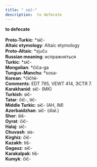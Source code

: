 ```yaml
---
title: " sɨč-"
description:  to defecate
---
```

<strong> to defecate</strong><br><br>
<strong>Proto-Turkic</strong>:  *sɨč-<br>
<strong>Altaic etymology</strong>:  Altaic etymology<br>
<strong> Proto-Altaic</strong>:  *si̯uču<br>
<strong>Russian meaning</strong>:  испражняться<br>
<strong>Turkic</strong>:  *sɨč-<br>
<strong>Mongolian</strong>:  *čiča-ga<br>
<strong>Tungus-Manchu</strong>:  *sosa-<br>
<strong>Korean</strong>:  *čɨ̀čhɨ́i-<br>
<strong>Comments</strong>:  EDT 795, VEWT 414, ЭСТЯ 7.<br>
<strong>Karakhanid</strong>:  sɨč- (MK)<br>
<strong>Turkish</strong>:  sɨč-<br>
<strong>Tatar</strong>:  čɨč-, tɨč-<br>
<strong>Middle Turkic</strong>:  sɨč- (AH, IM)<br>
<strong>Azerbaidzhan</strong>:  sɨč- (dial.)<br>
<strong>Shor</strong>:  šɨš-<br>
<strong>Oyrat</strong>:  čɨč-<br>
<strong>Halaj</strong>:  sɨč-<br>
<strong>Chuvash</strong>:  sɨs-<br>
<strong>Kirghiz</strong>:  čɨč-<br>
<strong>Kazakh</strong>:  tɨš-<br>
<strong>Gagauz</strong>:  sɨč-<br>
<strong>Karakalpak</strong>:  tɨš-<br>
<strong>Kumyk</strong>:  čɨč-<br>


